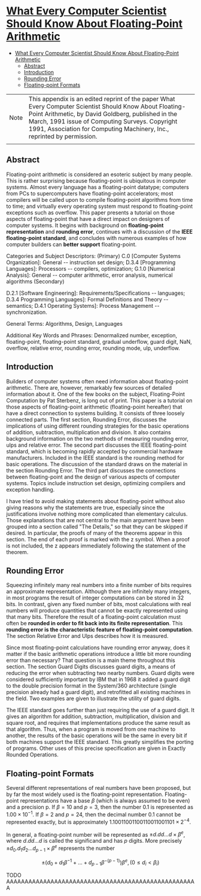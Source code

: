 # [What Every Computer Scientist Should Know About Floating-Point Arithmetic](https://docs.oracle.com/cd/E19957-01/806-3568/ncg_goldberg.html)

- [What Every Computer Scientist Should Know About Floating-Point Arithmetic](#what-every-computer-scientist-should-know-about-floating-point-arithmetic)
  - [Abstract](#abstract)
  - [Introduction](#introduction)
  - [Rounding Error](#rounding-error)
  - [Floating-point Formats](#floating-point-formats)

|||
|-|-|
Note|This appendix is an edited reprint of the paper What Every Computer Scientist Should Know About Floating-Point Arithmetic, by David Goldberg, published in the March, 1991 issue of Computing Surveys. Copyright 1991, Association for Computing Machinery, Inc., reprinted by permission.
|||

## Abstract

Floating-point arithmetic is considered an esoteric subject by many people. This is rather surprising because floating-point is ubiquitous in computer systems. Almost every language has a floating-point datatype; computers from PCs to supercomputers have floating-point accelerators; most compilers will be called upon to compile floating-point algorithms from time to time; and virtually every operating system must respond to floating-point exceptions such as overflow. This paper presents a tutorial on those aspects of floating-point that have a direct impact on designers of computer systems. It begins with background on **floating-point representation** and **rounding error**, continues with a discussion of the **IEEE floating-point standard**, and concludes with numerous examples of how computer builders can **better support** floating-point.

Categories and Subject Descriptors: (Primary) C.0 [Computer Systems Organization]: General -- instruction set design; D.3.4 [Programming Languages]: Processors -- compilers, optimization; G.1.0 [Numerical Analysis]: General -- computer arithmetic, error analysis, numerical algorithms (Secondary)

D.2.1 [Software Engineering]: Requirements/Specifications -- languages; D.3.4 Programming Languages]: Formal Definitions and Theory -- semantics; D.4.1 Operating Systems]: Process Management -- synchronization.

General Terms: Algorithms, Design, Languages

Additional Key Words and Phrases: Denormalized number, exception, floating-point, floating-point standard, gradual underflow, guard digit, NaN, overflow, relative error, rounding error, rounding mode, ulp, underflow.

## Introduction

Builders of computer systems often need information about floating-point arithmetic. There are, however, remarkably few sources of detailed information about it. One of the few books on the subject, Floating-Point Computation by Pat Sterbenz, is long out of print. This paper is a tutorial on those aspects of floating-point arithmetic (floating-point hereafter) that have a direct connection to systems building. It consists of three loosely connected parts. The first section, Rounding Error, discusses the implications of using different rounding strategies for the basic operations of addition, subtraction, multiplication and division. It also contains background information on the two methods of measuring rounding error, ulps and relative error. The second part discusses the IEEE floating-point standard, which is becoming rapidly accepted by commercial hardware manufacturers. Included in the IEEE standard is the rounding method for basic operations. The discussion of the standard draws on the material in the section Rounding Error. The third part discusses the connections between floating-point and the design of various aspects of computer systems. Topics include instruction set design, optimizing compilers and exception handling.

I have tried to avoid making statements about floating-point without also giving reasons why the statements are true, especially since the justifications involve nothing more complicated than elementary calculus. Those explanations that are not central to the main argument have been grouped into a section called "The Details," so that they can be skipped if desired. In particular, the proofs of many of the theorems appear in this section. The end of each proof is marked with the z symbol. When a proof is not included, the z appears immediately following the statement of the theorem.

## Rounding Error

Squeezing infinitely many real numbers into a finite number of bits requires an approximate representation. Although there are infinitely many integers, in most programs the result of integer computations can be stored in 32 bits. In contrast, given any fixed number of bits, most calculations with real numbers will produce quantities that cannot be exactly represented using that many bits. Therefore the result of a floating-point calculation must often be **rounded in order to fit back into its finite representation**. This **rounding error is the characteristic feature of floating-point computation**. The section Relative Error and Ulps describes how it is measured.

Since most floating-point calculations have rounding error anyway, does it matter if the basic arithmetic operations introduce a little bit more rounding error than necessary? That question is a main theme throughout this section. The section Guard Digits discusses guard digits, a means of reducing the error when subtracting two nearby numbers. Guard digits were considered sufficiently important by IBM that in 1968 it added a guard digit to the double precision format in the System/360 architecture (single precision already had a guard digit), and retrofitted all existing machines in the field. Two examples are given to illustrate the utility of guard digits.

The IEEE standard goes further than just requiring the use of a guard digit. It gives an algorithm for addition, subtraction, multiplication, division and square root, and requires that implementations produce the same result as that algorithm. Thus, when a program is moved from one machine to another, the results of the basic operations will be the same in every bit if both machines support the IEEE standard. This greatly simplifies the porting of programs. Other uses of this precise specification are given in Exactly Rounded Operations.

## Floating-point Formats

Several different representations of real numbers have been proposed, but by far the most widely used is the floating-point representation. Floating-point representations have a base $\beta$ (which is always assumed to be even) and a precision p. If $\beta = 10$ and $p = 3$, then the number $0.1$ is represented as $1.00 × 10^{-1}$. If $\beta = 2$ and $p = 24$, then the decimal number $0.1$ cannot be represented exactly, but is approximately $1.10011001100110011001101 × 2^{-4}$.

In general, a floating-point number will be represented as $± d.dd... d × \beta^{e}$, where $d.dd... d$ is called the significand and has $p$ digits. More precisely $± d_{0} . d_{1} d_{2} ... d_{p-1} × \beta^{e}$ represents the number

$$± (d_{0} + d_{1} \beta^{-1} + ... + d_{p-1} \beta^{-(p-1)}) \beta^{e}, (0 \leq d_{i} < \beta_{i})$$



TODO AAAAAAAAAAAAAAAAAAAAAAAAAAAAAAAAAAAAAAAAAAAAAAAAAAAA